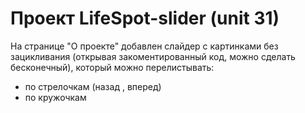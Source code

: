 # Проект LifeSpot-slider (unit 31)
На странице "О проекте" добавлен слайдер с картинками без зацикливания (открывая закоментированный код, можно сделать бесконечный),
который можно перелистывать:
* по стрелочкам (назад , вперед)
* по кружочкам
